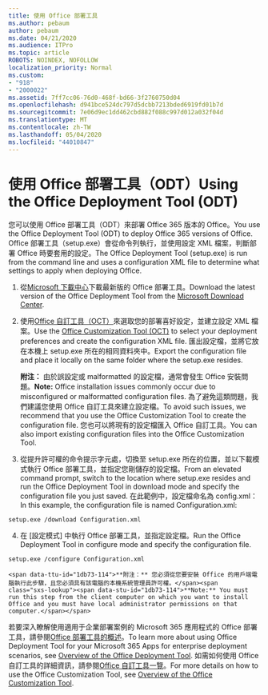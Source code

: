 ```yaml
---
title: 使用 Office 部署工具
ms.author: pebaum
author: pebaum
ms.date: 04/21/2020
ms.audience: ITPro
ms.topic: article
ROBOTS: NOINDEX, NOFOLLOW
localization_priority: Normal
ms.custom:
- "918"
- "2000022"
ms.assetid: 7ff7cc06-76d0-468f-bd66-3f2760750d04
ms.openlocfilehash: d941bce524dc797d5dcbb7213bded6919fd01b7d
ms.sourcegitcommit: 7e06d9ec1dd462cbd882f088c997d012a032f04d
ms.translationtype: MT
ms.contentlocale: zh-TW
ms.lasthandoff: 05/04/2020
ms.locfileid: "44010847"
---
```

# <a name="using-the-office-deployment-tool-odt"></a><span data-ttu-id="1db73-102">使用 Office 部署工具（ODT）</span><span class="sxs-lookup"><span data-stu-id="1db73-102">Using the Office Deployment Tool (ODT)</span></span>

<span data-ttu-id="1db73-103">您可以使用 Office 部署工具（ODT）來部署 Office 365 版本的 Office。</span><span class="sxs-lookup"><span data-stu-id="1db73-103">You use the Office Deployment Tool (ODT) to deploy Office 365 versions of Office.</span></span> <span data-ttu-id="1db73-104">Office 部署工具（setup.exe）會從命令列執行，並使用設定 XML 檔案，判斷部署 Office 時要套用的設定。</span><span class="sxs-lookup"><span data-stu-id="1db73-104">The Office Deployment Tool (setup.exe) is run from the command line and uses a configuration XML file to determine what settings to apply when deploying Office.</span></span>
  
1. <span data-ttu-id="1db73-105">從[Microsoft 下載中心](https://go.microsoft.com/fwlink/p/?LinkID=626065)下載最新版的 Office 部署工具。</span><span class="sxs-lookup"><span data-stu-id="1db73-105">Download the latest version of the Office Deployment Tool from the [Microsoft Download Center](https://go.microsoft.com/fwlink/p/?LinkID=626065).</span></span>

2. <span data-ttu-id="1db73-106">使用[Office 自訂工具（OCT）](https://config.office.com)來選取您的部署喜好設定，並建立設定 XML 檔案。</span><span class="sxs-lookup"><span data-stu-id="1db73-106">Use the [Office Customization Tool (OCT)](https://config.office.com) to select your deployment preferences and create the configuration XML file.</span></span> <span data-ttu-id="1db73-107">匯出設定檔，並將它放在本機上 setup.exe 所在的相同資料夾中。</span><span class="sxs-lookup"><span data-stu-id="1db73-107">Export the configuration file and place it locally on the same folder where the setup.exe resides.</span></span>

    <span data-ttu-id="1db73-108">**附注：** 由於誤設定或 malformatted 的設定檔，通常會發生 Office 安裝問題。</span><span class="sxs-lookup"><span data-stu-id="1db73-108">**Note:** Office installation issues commonly occur due to misconfigured or malformatted configuration files.</span></span> <span data-ttu-id="1db73-109">為了避免這類問題，我們建議您使用 Office 自訂工具來建立設定檔。</span><span class="sxs-lookup"><span data-stu-id="1db73-109">To avoid such issues, we recommend that you use the Office Customization Tool to create the configuration file.</span></span> <span data-ttu-id="1db73-110">您也可以將現有的設定檔匯入 Office 自訂工具。</span><span class="sxs-lookup"><span data-stu-id="1db73-110">You can also import existing configuration files into the Office Customization Tool.</span></span>

3. <span data-ttu-id="1db73-111">從提升許可權的命令提示字元處，切換至 setup.exe 所在的位置，並以下載模式執行 Office 部署工具，並指定您剛儲存的設定檔。</span><span class="sxs-lookup"><span data-stu-id="1db73-111">From an elevated command prompt, switch to the location where setup.exe resides and run the Office Deployment Tool in download mode and specify the configuration file you just saved.</span></span> <span data-ttu-id="1db73-112">在此範例中，設定檔命名為 config.xml：</span><span class="sxs-lookup"><span data-stu-id="1db73-112">In this example, the configuration file is named Configuration.xml:</span></span>
    
  ```
  setup.exe /download Configuration.xml  
  ```

4. <span data-ttu-id="1db73-113">在 [設定模式] 中執行 Office 部署工具，並指定設定檔。</span><span class="sxs-lookup"><span data-stu-id="1db73-113">Run the Office Deployment Tool in configure mode and specify the configuration file.</span></span>
    
  ```
  setup.exe /configure Configuration.xml
  ```

    <span data-ttu-id="1db73-114">**附注：** 您必須從您要安裝 Office 的用戶端電腦執行此步驟，且您必須具有該電腦的本機系統管理員許可權。</span><span class="sxs-lookup"><span data-stu-id="1db73-114">**Note:** You must run this step from the client computer on which you want to install Office and you must have local administrator permissions on that computer.</span></span>

<span data-ttu-id="1db73-115">若要深入瞭解使用適用于企業部署案例的 Microsoft 365 應用程式的 Office 部署工具，請參閱[Office 部署工具的概述](https://docs.microsoft.com/deployoffice/overview-office-deployment-tool)。</span><span class="sxs-lookup"><span data-stu-id="1db73-115">To learn more about using Office Deployment Tool for your Microsoft 365 Apps for enterprise deployment scenarios, see [Overview of the Office Deployment Tool](https://docs.microsoft.com/deployoffice/overview-office-deployment-tool).</span></span> <span data-ttu-id="1db73-116">如需如何使用 Office 自訂工具的詳細資訊，請參閱[Office 自訂工具一覽](https://docs.microsoft.com/DeployOffice/overview-of-the-office-customization-tool-for-click-to-run)。</span><span class="sxs-lookup"><span data-stu-id="1db73-116">For more details on how to use the Office Customization Tool, see [Overview of the Office Customization Tool](https://docs.microsoft.com/DeployOffice/overview-of-the-office-customization-tool-for-click-to-run).</span></span>
